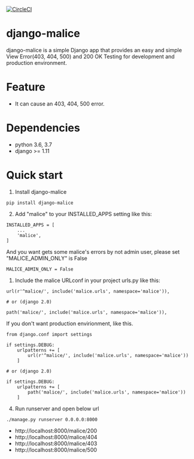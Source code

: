 [![CircleCI](https://circleci.com/gh/salexkidd/django-malice.svg?style=svg)](https://circleci.com/gh/salexkidd/django-malice)

# django-malice

django-malice is a simple Django app that provides an easy and simple View Error(403, 404, 500) and 200 OK Testing for development and production environment.

# Feature
- It can cause an 403, 404, 500 error.

# Dependencies
- python 3.6, 3.7
- django >= 1.11

# Quick start

1. Install django-malice

```
pip install django-malice
```

2. Add "malice" to your INSTALLED_APPS setting like this:

```
INSTALLED_APPS = [
    ...
    'malice',
]
```

And you want gets some malice's errors by not admin user, please set "MALICE_ADMIN_ONLY" is False

```
MALICE_ADMIN_ONLY = False
```


1. Include the malice URLconf in your project urls.py like this:

```
url(r'^malice/', include('malice.urls', namespace='malice')),

# or (django 2.0)

path('malice/', include('malice.urls', namespace='malice')),

```

If you don't want production envirionment, like this.

```
from django.conf import settings

if settings.DEBUG:
    urlpatterns += [
        url(r'^malice/', include('malice.urls', namespace='malice'))
    ]

# or (django 2.0)

if settings.DEBUG:
    urlpatterns += [
        path('malice/', include('malice.urls', namespace='malice'))
    ]

```

4. Run runserver and open below url

```
./manage.py runserver 0.0.0.0:8000
```

-  http://localhost:8000/malice/200
-  http://localhost:8000/malice/404
-  http://localhost:8000/malice/403
-  http://localhost:8000/malice/500

